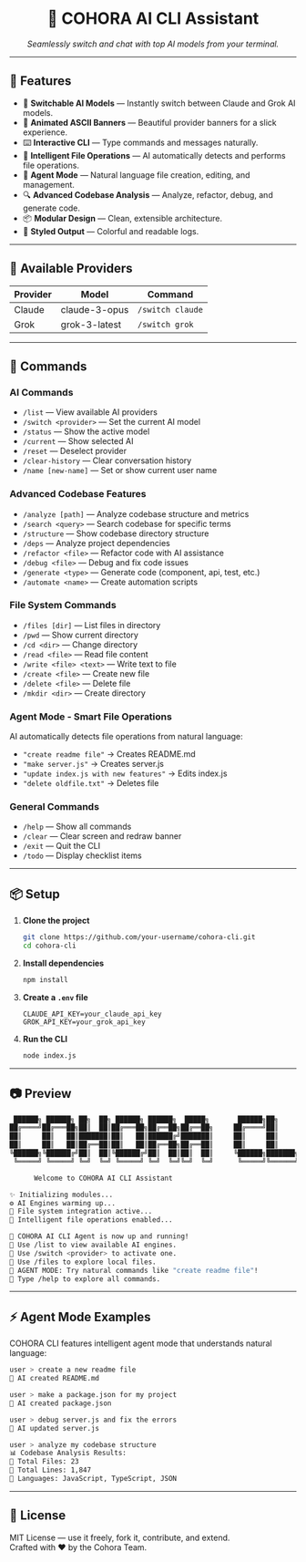 <h1 align="center">🧠 COHORA AI CLI Assistant</h1>
<p align="center"><i>Seamlessly switch and chat with top AI models from your terminal.</i></p>

---

## 🚀 Features

- 🔄 **Switchable AI Models** — Instantly switch between Claude and Grok AI models.
- 🎨 **Animated ASCII Banners** — Beautiful provider banners for a slick experience.
- ⌨️ **Interactive CLI** — Type commands and messages naturally.
- 📁 **Intelligent File Operations** — AI automatically detects and performs file operations.
- 🤖 **Agent Mode** — Natural language file creation, editing, and management.
- 🔍 **Advanced Codebase Analysis** — Analyze, refactor, debug, and generate code.
- 📦 **Modular Design** — Clean, extensible architecture.
- 🌈 **Styled Output** — Colorful and readable logs.

---

## 🧠 Available Providers

| Provider  | Model                         | Command            |
|-----------|-------------------------------|---------------------|
| Claude    | claude-3-opus                 | `/switch claude`    |
| Grok      | grok-3-latest                 | `/switch grok`      |

---

## 🧾 Commands

### AI Commands
- `/list` — View available AI providers
- `/switch <provider>` — Set the current AI model
- `/status` — Show the active model
- `/current` — Show selected AI
- `/reset` — Deselect provider
- `/clear-history` — Clear conversation history
- `/name [new-name]` — Set or show current user name

### Advanced Codebase Features
- `/analyze [path]` — Analyze codebase structure and metrics
- `/search <query>` — Search codebase for specific terms
- `/structure` — Show codebase directory structure
- `/deps` — Analyze project dependencies
- `/refactor <file>` — Refactor code with AI assistance
- `/debug <file>` — Debug and fix code issues
- `/generate <type>` — Generate code (component, api, test, etc.)
- `/automate <name>` — Create automation scripts

### File System Commands
- `/files [dir]` — List files in directory
- `/pwd` — Show current directory
- `/cd <dir>` — Change directory
- `/read <file>` — Read file content
- `/write <file> <text>` — Write text to file
- `/create <file>` — Create new file
- `/delete <file>` — Delete file
- `/mkdir <dir>` — Create directory

### Agent Mode - Smart File Operations
AI automatically detects file operations from natural language:
- `"create readme file"` → Creates README.md
- `"make server.js"` → Creates server.js
- `"update index.js with new features"` → Edits index.js
- `"delete oldfile.txt"` → Deletes file

### General Commands
- `/help` — Show all commands
- `/clear` — Clear screen and redraw banner
- `/exit` — Quit the CLI
- `/todo` — Display checklist items

---

## 📦 Setup

1. **Clone the project**

   ```bash
   git clone https://github.com/your-username/cohora-cli.git
   cd cohora-cli
   ```

2. **Install dependencies**

   ```bash
   npm install
   ```

3. **Create a `.env` file**

   ```env
   CLAUDE_API_KEY=your_claude_api_key
   GROK_API_KEY=your_grok_api_key
   ```

4. **Run the CLI**

   ```bash
   node index.js
   ```

---

## 📷 Preview

```bash
 ██████╗ ██████╗ ██╗  ██╗ ██████╗ ██████╗  █████╗       ██████╗██╗     ██╗
██╔════╝██╔═══██╗██║  ██║██╔═══██╗██╔══██╗██╔══██╗     ██╔════╝██║     ██║
██║     ██║   ██║███████║██║   ██║██████╔╝███████║     ██║     ██║     ██║
██║     ██║   ██║██╔══██║██║   ██║██╔══██╗██╔══██║     ██║     ██║     ██║
╚██████╗╚██████╔╝██║  ██║╚██████╔╝██║  ██║██║  ██║     ╚██████╗███████╗██║
 ╚═════╝ ╚═════╝ ╚═╝  ╚═╝ ╚═════╝ ╚═╝  ╚═╝╚═╝  ╚═╝      ╚═════╝╚══════╝╚═╝

      Welcome to COHORA AI CLI Assistant

✨ Initializing modules...
⚙️ AI Engines warming up...
📁 File system integration active...
🧠 Intelligent file operations enabled...

🚀 COHORA AI CLI Agent is now up and running!
🧭 Use /list to view available AI engines.
🔄 Use /switch <provider> to activate one.
📂 Use /files to explore local files.
🤖 AGENT MODE: Try natural commands like "create readme file"!
📘 Type /help to explore all commands.
```

---

## ⚡ Agent Mode Examples

COHORA CLI features intelligent agent mode that understands natural language:

```bash
user > create a new readme file
🤖 AI created README.md

user > make a package.json for my project
🤖 AI created package.json

user > debug server.js and fix the errors
🤖 AI updated server.js

user > analyze my codebase structure
📊 Codebase Analysis Results:
📁 Total Files: 23
📝 Total Lines: 1,847
🔧 Languages: JavaScript, TypeScript, JSON
```

---

## 🧩 License

MIT License — use it freely, fork it, contribute, and extend.  
Crafted with ❤️ by the Cohora Team.
